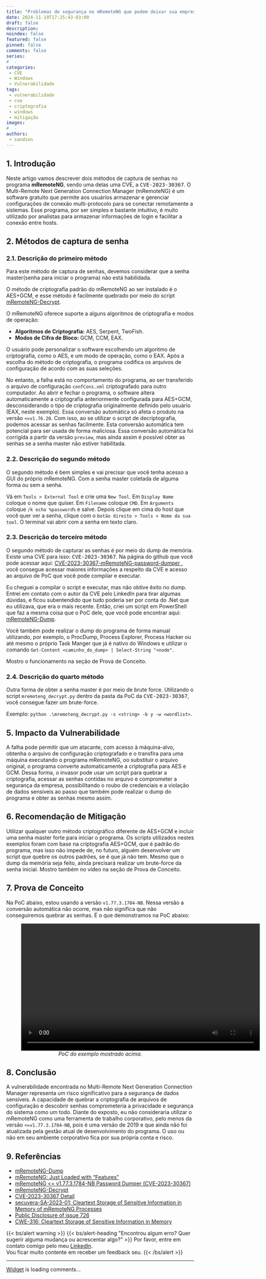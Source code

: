 ```yaml
---
title: "Problemas de segurança no mRemoteNG que podem deixar sua empresa vulnerável"
date: 2024-11-19T17:25:43-03:00
draft: false
description: 
noindex: false
featured: false
pinned: false
comments: false
series:
#  - 
categories:
 - CVE
 - Windows
 - Vulnerabilidade
tags:
 - vulnerabilidade
 - cve
 - criptografia
 - windows
 - mitigação
images:
#  - 
authors:
 - sandson
---
```


## 1. Introdução

Neste artigo vamos descrever dois métodos de captura de senhas no programa **mRemoteNG**, sendo uma delas uma CVE, a <kbd>CVE-2023-30367</kbd>. O Multi-Remote Next Generation Connection Manager (mRemoteNG) é um software gratuito que permite aos usuários armazenar e gerenciar configurações de conexão multi-protocolo para se conectar remotamente a sistemas. Esse programa, por ser simples e bastante intuitivo, é muito utilizado por analistas para armazenar informações de login e facilitar a conexão entre hosts.

## 2. Métodos de captura de senha

### 2.1. Descrição do primeiro método

Para este método de captura de senhas, devemos considerar que a senha master(senha para iniciar o programa) não está habilidada.

O método de criptografia padrão do mRemoteNG ao ser instalado é o AES+GCM, e esse método é facilmente quebrado por meio do script [mRemoteNG-Decrypt](https://github.com/haseebT/mRemoteNG-Decrypt).

O mRemoteNG oferece suporte a alguns algoritmos de criptografia e modos de operação:

- **Algoritmos de Criptografia:** AES, Serpent, TwoFish. 
- **Modos de Cifra de Bloco:** GCM, CCM, EAX.

O usuário pode personalizar o software escolhendo um algoritmo de criptografia, como o AES, e um modo de operação, como o EAX. Após a escolha do método de criptografia, o programa codifica os arquivos de configuração de acordo com as suas seleções.

No entanto, a falha está no comportamento do programa, ao ser transferido o arquivo de configuração `confCons.xml` criptografado para outro computador. Ao abrir e fechar o programa, o software altera automaticamente a criptografia anteriormente configurada para AES+GCM, desconsiderando o tipo de criptografia originalmente definido pelo usuário (EAX, neste exemplo). Essa conversão automática só afeta o produto na versão `<=v1.76.20`. Com isso, ao se utilizar o script de decriptografia, podemos acessar as senhas facilmente. Esta conversão automática tem potencial para ser usada de forma maliciosa. Essa conversão automática foi corrigida a partir da versão `preview`, mas ainda assim é possível obter as senhas se a senha master não estiver habilitada. 

### 2.2. Descrição do segundo método

O segundo método é bem simples e vai precisar que você tenha acesso a GUI do próprio mRemoteNG. Com a senha master coletada de alguma forma ou sem a senha.

Vá em `Tools > External Tool` e crie uma `New Tool`. Em `Display Name` coloque o nome que quiser. Em `Filename` coloque `CMD`. Em `Arguments` coloque `/k echo %password%` e salve. Depois clique em cima do host que você quer ver a senha, clique com o `botão direito > Tools > Nome da sua tool`. O terminal vai abrir com a senha em texto claro.

### 2.3. Descrição do terceiro método

O segundo método de capturar as senhas é por meio do dump de memória. Existe uma CVE para isso: <kbd>CVE-2023-30367</kbd>. Na página do github que você pode acessar aqui: [CVE-2023-30367-mRemoteNG-password-dumper
](https://github.com/S1lkys/CVE-2023-30367-mRemoteNG-password-dumper?tab=readme-ov-file#mremoteng_decryptpy), você consegue acessar maiores informações a respeito da CVE e acesso ao arquivo de PoC que você pode compilar e executar.

Eu cheguei a compilar o script e executar, mas não obtive êxito no dump. Entrei em contato com o autor da CVE pelo LinkedIn para tirar algumas dúvidas, e ficou subentendido que tudo poderia ser por conta do .Net que eu utilizava, que era o mais recente. Então, criei um script em PowerShell que faz a mesma coisa que o PoC dele, que você pode encontrar aqui: [mRemoteNG-Dump](https://github.com/sandsoncosta/mRemoteNG-Dump).

Você também pode realizar o dump do programa de forma manual utilizando, por exemplo, o ProcDump, Process Explorer, Process Hacker ou até mesmo o próprio Task Manger que já é nativo do Windows e utilizar o comando `Get-Content <caminho_do_dump> | Select-String "<node"`.

Mostro o funcionamento na seção de Prova de Conceito.

### 2.4. Descrição do quarto método

Outra forma de obter a senha master é por meio de brute force. Utilizando o script `mremoteng_decrypt.py` dentro da pasta da PoC da <kbd>CVE-2023-30367</kbd>, você consegue fazer um brute-force. 

Exemplo: `python .\mremoteng_decrypt.py -s <string> -b y -w <wordlist>`.

## 5. Impacto da Vulnerabilidade

A falha pode permitir que um atacante, com acesso à máquina-alvo, obtenha o arquivo de configuração criptografado e o transfira para uma máquina executando o programa mRemoteNG, oo substituir o arquivo original, o programa converte automaticamente a criptografia para AES e GCM. Dessa forma, o invasor pode usar um script para quebrar a criptografia, acessar as senhas contidas no arquivo e comprometer a segurança da empresa, possibilitando o roubo de credenciais e a violação de dados sensíveis ao passo que também pode realizar o dump do programa e obter as senhas mesmo assim.

## 6. Recomendação de Mitigação

Utilizar qualquer outro método criptográfico diferente de AES+GCM e incluir uma senha master forte para iniciar o programa. Os scripts utilizados nestes exemplos foram com base na criptografia AES+GCM, que é padrão do programa, mas isso não impede de, no futuro, alguém desenvolver um script que quebre os outros padrões, se é que já não tem. Mesmo que o dump da memória seja feito, ainda precisará realizar um brute-force da senha inicial. Mostro também no vídeo na seção de Prova de Conceito.

## 7. Prova de Conceito

Na PoC abaixo, estou usando a versão `v1.77.3.1784-NB`. Nessa versão a conversão automática não ocorre, mas não significa que não conseguiremos quebrar as senhas. É o que demonstramos na PoC abaixo:

<figure style="text-align: center;">
  <video width="640" height="340" controls>
    <source src="poc.mp4" type="video/mp4">
    Seu navegador não suporta a tag de vídeo.
  </video>
  <figcaption><i>PoC do exemplo mostrado acima.</i></figcaption>
</figure>

## 8. Conclusão

A vulnerabilidade encontrada no Multi-Remote Next Generation Connection Manager representa um risco significativo para a segurança de dados sensíveis. A capacidade de quebrar a criptografia de arquivos de configuração e descobrir senhas comprometeria a privacidade e segurança do sistema como um todo. Diante do exposto, eu não consideraria utilizar o mRemoteNG como uma ferramenta de trabalho corporativo, pelo menos da versão `<=v1.77.3.1784-NB`, pois é uma versão de 2019 e que ainda não foi atualizada pela gestão atual de desenvolvimento do programa. O uso ou não em seu ambiente corporativo fica por sua própria conta e risco.

## 9. Referências

- [mRemoteNG-Dump](https://github.com/sandsoncosta/mRemoteNG-Dump)
- [mRemoteNG: Just Loaded with “Features”](https://hackersvanguard.com/mremoteng-insecure-password-storage/)
- [mRemoteNG <= v1.77.3.1784-NB Password Dumper (CVE-2023-30367)](https://github.com/S1lkys/CVE-2023-30367-mRemoteNG-password-dumper?tab=readme-ov-file#mremoteng_decryptpy)
- [mRemoteNG-Decrypt](https://github.com/haseebT/mRemoteNG-Decrypt)
- [CVE-2023-30367 Detail](https://nvd.nist.gov/vuln/detail/CVE-2023-30367)
- [secuvera-SA-2023-01: Cleartext Storage of Sensitive Information in Memory of mRemoteNG Processes](https://www.secuvera.de/advisories/secuvera-SA-2023-01.txt)
- [Public Disclosure of issue 726](https://github.com/mRemoteNG/mRemoteNG/issues/2420)
- [CWE-316: Cleartext Storage of Sensitive Information in Memory](https://cwe.mitre.org/data/definitions/316.html)

{{< bs/alert warning >}}
{{< bs/alert-heading "Encontrou algum erro? Quer sugerir alguma mudança ou acrescentar algo?" >}}
Por favor, entre em contato comigo pelo meu <a href="https://www.linkedin.com/in/sandsoncosta">LinkedIn</a>.<br>Vou ficar muito contente em receber um feedback seu.
{{< /bs/alert >}}

---
<!-- begin wwww.htmlcommentbox.com -->
  <div id="HCB_comment_box"><a href="http://www.htmlcommentbox.com">Widget</a> is loading comments...</div>
 <link rel="stylesheet" type="text/css" href="https://www.htmlcommentbox.com/static/skins/bootstrap/twitter-bootstrap.css?v=0" />
<!-- end www.htmlcommentbox.com -->